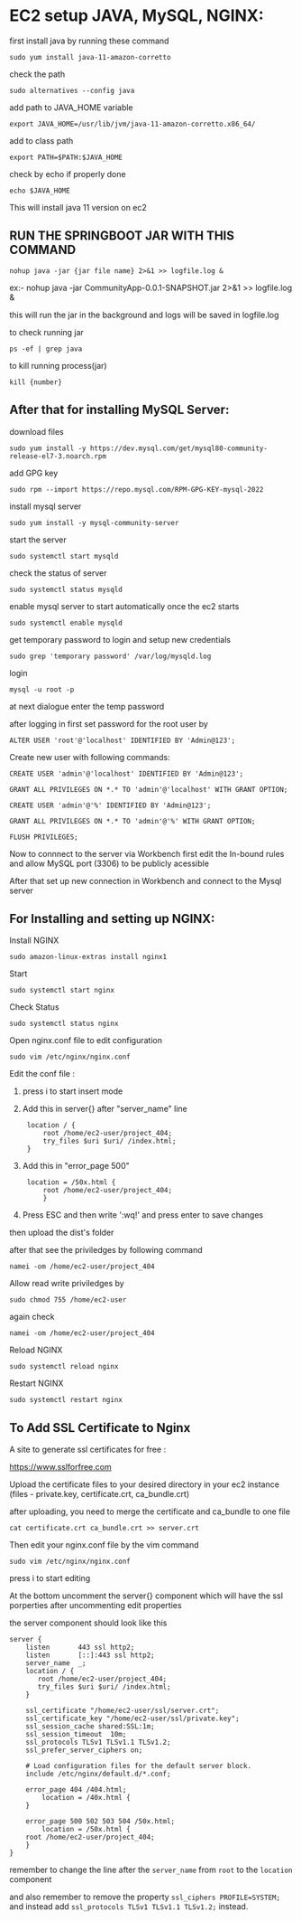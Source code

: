 # EC2 setup JAVA, MySQL, NGINX:

first install java by running these command

	sudo yum install java-11-amazon-corretto

check the path

	sudo alternatives --config java

add path to JAVA_HOME variable

	export JAVA_HOME=/usr/lib/jvm/java-11-amazon-corretto.x86_64/

add to class path

	export PATH=$PATH:$JAVA_HOME

check by echo if properly done

	echo $JAVA_HOME

This will install java 11 version on ec2


## RUN THE SPRINGBOOT JAR WITH THIS COMMAND

	nohup java -jar {jar file name} 2>&1 >> logfile.log &

ex:-	nohup java -jar CommunityApp-0.0.1-SNAPSHOT.jar 2>&1 >> logfile.log &

this will run the jar in the background and logs will be saved in logfile.log

to check running jar

	ps -ef | grep java

to kill running process(jar)

	kill {number}

## After that for installing MySQL Server:

download files

	sudo yum install -y https://dev.mysql.com/get/mysql80-community-release-el7-3.noarch.rpm

add GPG key

	sudo rpm --import https://repo.mysql.com/RPM-GPG-KEY-mysql-2022

install mysql server

	sudo yum install -y mysql-community-server

start the server

	sudo systemctl start mysqld

check the status of server

	sudo systemctl status mysqld

enable mysql server to start automatically once the ec2 starts

	sudo systemctl enable mysqld

get temporary password to login and setup new credentials

	sudo grep 'temporary password' /var/log/mysqld.log

login 

	mysql -u root -p

at next dialogue enter the temp password


after logging in 
first set password for the root user by

	ALTER USER 'root'@'localhost' IDENTIFIED BY 'Admin@123';

Create new user with following commands:

	CREATE USER 'admin'@'localhost' IDENTIFIED BY 'Admin@123';

	GRANT ALL PRIVILEGES ON *.* TO 'admin'@'localhost' WITH GRANT OPTION;

	CREATE USER 'admin'@'%' IDENTIFIED BY 'Admin@123';

	GRANT ALL PRIVILEGES ON *.* TO 'admin'@'%' WITH GRANT OPTION;

	FLUSH PRIVILEGES;

Now to connnect to the server via Workbench 
first edit the In-bound rules and allow MySQL port (3306) to be publicly acessible

After that set up new connection in Workbench and connect to the Mysql server

## For Installing and setting up NGINX:

Install NGINX

	sudo amazon-linux-extras install nginx1

Start 

	sudo systemctl start nginx

Check Status

	sudo systemctl status nginx

Open nginx.conf file to edit configuration

	sudo vim /etc/nginx/nginx.conf

Edit the conf file : 
	
1. press i to start insert mode

2. Add this in server{} after "server_name" line
 
		location / {
			root /home/ec2-user/project_404;
			try_files $uri $uri/ /index.html;
		}


3. Add this in "error_page 500"
 
		location = /50x.html {
			root /home/ec2-user/project_404;
        	}	

4. Press ESC and then write ':wq!' and press enter to save changes


then upload the dist's folder

after that see the priviledges by following command

	namei -om /home/ec2-user/project_404

Allow read write priviledges by

	sudo chmod 755 /home/ec2-user

again check 

	namei -om /home/ec2-user/project_404


Reload NGINX

	sudo systemctl reload nginx

Restart NGINX

	sudo systemctl restart nginx


## To Add SSL Certificate to Nginx

A site to generate ssl certificates for free :  

https://www.sslforfree.com


Upload the certificate files to your desired directory in your ec2 instance (files - private.key, certificate.crt, ca_bundle.crt)

after uploading, you need to merge the certificate and ca_bundle to one file

	cat certificate.crt ca_bundle.crt >> server.crt

Then edit your nginx.conf file by the vim command

	sudo vim /etc/nginx/nginx.conf

 press i to start editing

 At the bottom uncomment the server{} component which will have the ssl porperties
 after uncommenting edit properties

 the server component should look like this

 	server {
        listen       443 ssl http2;
        listen       [::]:443 ssl http2;
        server_name  _;
        location / {
           root /home/ec2-user/project_404;
           try_files $uri $uri/ /index.html;
        }

        ssl_certificate "/home/ec2-user/ssl/server.crt";
        ssl_certificate_key "/home/ec2-user/ssl/private.key";
        ssl_session_cache shared:SSL:1m;
        ssl_session_timeout  10m;
        ssl_protocols TLSv1 TLSv1.1 TLSv1.2;
        ssl_prefer_server_ciphers on;

        # Load configuration files for the default server block.
        include /etc/nginx/default.d/*.conf;

        error_page 404 /404.html;
            location = /40x.html {
        }

        error_page 500 502 503 504 /50x.html;
            location = /50x.html {
	    root /home/ec2-user/project_404;
        }
    }


 remember to change the line after the `server_name` from `root` to the `location` component
 
 and also remember to remove the property `ssl_ciphers PROFILE=SYSTEM;` and instead add `ssl_protocols TLSv1 TLSv1.1 TLSv1.2;` instead.
